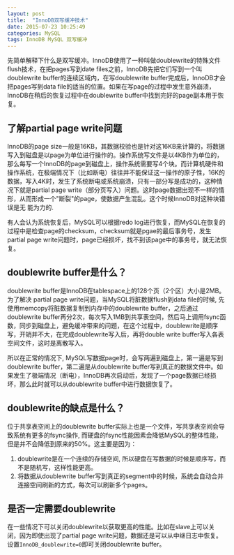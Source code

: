 ```yaml
---
layout: post
title:  "InnoDB双写缓冲技术"
date: 2015-07-23 10:25:49
categories: MySQL
tags: InnoDB MySQL 双写缓冲
---
```



先简单解释下什么是双写缓冲。InnoDB使用了一种叫做doublewrite的特殊文件flush技术，在把pages写到date files之前，InnoDB先把它们写到一个叫doublewrite buffer的连续区域内，在写doublewrite buffer完成后，InnoDB才会把pages写到data file的适当的位置。如果在写page的过程中发生意外崩溃，InnoDB在稍后的恢复过程中在doublewrite buffer中找到完好的page副本用于恢复。



## 了解partial page write问题 ##

InnoDB的page size一般是16KB，其数据校验也是针对这16KB来计算的，将数据写入到磁盘是以page为单位进行操作的。操作系统写文件是以4KB作为单位的，那么每写一个InnoDB的page到磁盘上，操作系统需要写4个块。而计算机硬件和操作系统，在极端情况下（比如断电）往往并不能保证这一操作的原子性，16K的数据，写入4K时，发生了系统断电或系统崩溃，只有一部分写是成功的，这种情况下就是partial page write（部分页写入）问题。这时page数据出现不一样的情形，从而形成一个"断裂"的page，使数据产生混乱。这个时候InnoDB对这种块错误是无
能为力的.

有人会认为系统恢复后，MySQL可以根据redo log进行恢复，而MySQL在恢复的过程中是检查page的checksum，checksum就是pgae的最后事务号，发生partial page write问题时，page已经损坏，找不到该page中的事务号，就无法恢复。



## doublewrite buffer是什么？ ##

doublewrite buffer是InnoDB在tablespace上的128个页（2个区）大小是2MB。为了解决 partial page write问题，当MySQL将脏数据flush到data file的时候, 先使用memcopy将脏数据复制到内存中的doublewrite buffer，之后通过doublewrite buffer再分2次，每次写入1MB到共享表空间，然后马上调用fsync函数，同步到磁盘上，避免缓冲带来的问题，在这个过程中，doublewrite是顺序写，开销并不大，在完成doublewrite写入后，再将double write buffer写入各表空间文件，这时是离散写入。

所以在正常的情况下, MySQL写数据page时，会写两遍到磁盘上，第一遍是写到doublewrite buffer，第二遍是从doublewrite buffer写到真正的数据文件中。如果发生了极端情况（断电），InnoDB再次启动后，发现了一个page数据已经损坏，那么此时就可以从doublewrite buffer中进行数据恢复了。


## doublewrite的缺点是什么？ ##

位于共享表空间上的doublewrite buffer实际上也是一个文件，写共享表空间会导致系统有更多的fsync操作, 而硬盘的fsync性能因素会降低MySQL的整体性能，但是并不会降低到原来的50%。这主要是因为：

1. doublewrite是在一个连续的存储空间, 所以硬盘在写数据的时候是顺序写，而不是随机写，这样性能更高。
2. 将数据从doublewrite buffer写到真正的segment中的时候，系统会自动合并连接空间刷新的方式，每次可以刷新多个pages。



## 是否一定需要doublewrite ##

在一些情况下可以关闭doublewrite以获取更高的性能。比如在slave上可以关闭，因为即使出现了partial page write问题，数据还是可以从中继日志中恢复。设置`InnoDB_doublewrite=0`即可关闭doublewrite buffer。

